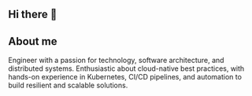 ## Hi there 👋


## About me

Engineer with a passion for technology, software architecture, and distributed systems. Enthusiastic about cloud-native best practices, with hands-on experience in Kubernetes, CI/CD pipelines, and automation to build resilient and scalable solutions.
